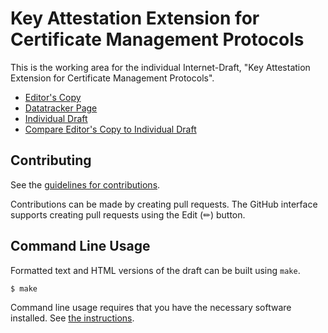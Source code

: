 # Key Attestation Extension for Certificate Management Protocols

This is the working area for the individual Internet-Draft, "Key Attestation Extension for Certificate Management Protocols".

* [Editor's Copy](https://lamps-wg.github.io/key-attestation-ext/#go.draft-ietf-lamps-key-attestation-ext.html)
* [Datatracker Page](https://datatracker.ietf.org/doc/draft-ietf-lamps-key-attestation-ext)
* [Individual Draft](https://datatracker.ietf.org/doc/html/draft-ietf-lamps-key-attestation-ext)
* [Compare Editor's Copy to Individual Draft](https://lamps-wg.github.io/key-attestation-ext/#go.draft-ietf-lamps-key-attestation-ext.diff)


## Contributing

See the
[guidelines for contributions](https://github.com/lamps-wg/documentsigning-eku/blob/main/CONTRIBUTING.md).

Contributions can be made by creating pull requests.
The GitHub interface supports creating pull requests using the Edit (✏) button.


## Command Line Usage

Formatted text and HTML versions of the draft can be built using `make`.

```sh
$ make
```

Command line usage requires that you have the necessary software installed.  See
[the instructions](https://github.com/martinthomson/i-d-template/blob/main/doc/SETUP.md).

